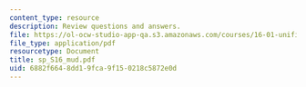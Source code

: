 ```yaml
---
content_type: resource
description: Review questions and answers.
file: https://ol-ocw-studio-app-qa.s3.amazonaws.com/courses/16-01-unified-engineering-i-ii-iii-iv-fall-2005-spring-2006/6882f6648dd19fca9f150218c5872e0d_sp_S16_mud.pdf
file_type: application/pdf
resourcetype: Document
title: sp_S16_mud.pdf
uid: 6882f664-8dd1-9fca-9f15-0218c5872e0d
---
```

